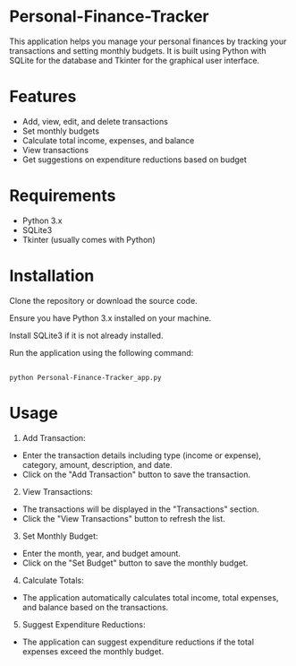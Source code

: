 # Personal-Finance-Tracker

This application helps you manage your personal finances by tracking your transactions and setting monthly budgets. It is built using Python with SQLite for the database and Tkinter for the graphical user interface.

# Features

- Add, view, edit, and delete transactions
- Set monthly budgets
- Calculate total income, expenses, and balance
- View transactions
- Get suggestions on expenditure reductions based on budget

# Requirements

- Python 3.x
- SQLite3
- Tkinter (usually comes with Python)
  
# Installation

Clone the repository or download the source code.

Ensure you have Python 3.x installed on your machine.

Install SQLite3 if it is not already installed.

Run the application using the following command: 
##
    python Personal-Finance-Tracker_app.py

# Usage

1) Add Transaction:

  - Enter the transaction details including type (income or expense), category, amount, description, and date.
  - Click on the "Add Transaction" button to save the transaction.
    
2) View Transactions:

  - The transactions will be displayed in the "Transactions" section.
  - Click the "View Transactions" button to refresh the list.
    
3) Set Monthly Budget:

  - Enter the month, year, and budget amount.
  - Click on the "Set Budget" button to save the monthly budget.
    
4) Calculate Totals:

  - The application automatically calculates total income, total expenses, and balance based on the transactions.
    
5) Suggest Expenditure Reductions:

  - The application can suggest expenditure reductions if the total expenses exceed the monthly budget.
